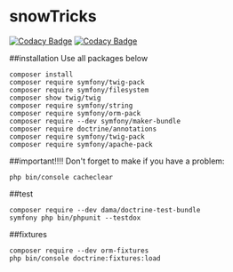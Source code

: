# snowTricks

[![Codacy Badge](https://api.codacy.com/project/badge/Grade/2421adac9f87401f928be3109730636c)](https://app.codacy.com/gh/kenchi-san/snowTricks?utm_source=github.com&utm_medium=referral&utm_content=kenchi-san/snowTricks&utm_campaign=Badge_Grade_Settings)
[![Codacy Badge](https://api.codacy.com/project/badge/Grade/2421adac9f87401f928be3109730636c)](https://app.codacy.com/gh/kenchi-san/snowTricks?utm_source=github.com&utm_medium=referral&utm_content=kenchi-san/snowTricks&utm_campaign=Badge_Grade_Settings)


##installation
Use all packages below
```
composer install
composer require symfony/twig-pack
composer require symfony/filesystem
composer show twig/twig
composer require symfony/string
composer require symfony/orm-pack
composer require --dev symfony/maker-bundle
composer require doctrine/annotations
composer require symfony/twig-pack
composer require symfony/apache-pack
```

##important!!!!
Don't forget to make if you have a problem:
```
php bin/console cacheclear
```

##test
```
composer require --dev dama/doctrine-test-bundle
symfony php bin/phpunit --testdox
```
##fixtures
```
composer require --dev orm-fixtures
php bin/console doctrine:fixtures:load
```